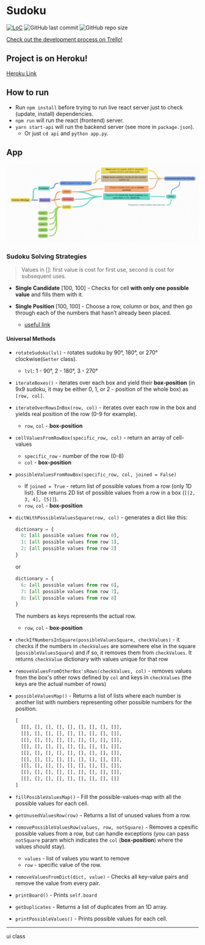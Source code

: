 # Sudoku
[![LoC](https://tokei.rs/b1/github/NikolSkvarilova/sudoku?category=code)](https://github.com/NikolSkvarilova/sudoku)
![GitHub last commit](https://img.shields.io/github/last-commit/NikolSkvarilova/sudoku?color=%23ff006e&logo=git&logoColor=%20%20%23ffffff)
![GitHub repo size](https://img.shields.io/github/repo-size/NikolSkvarilova/sudoku?color=%23741FFF&label=repo%20size&logo=Github)

[Check out the development process on Trello!](https://trello.com/b/PfZc7t8b)

## Project is on Heroku!
[Heroku Link](https://not-just-sudoku.herokuapp.com/)

## How to run
* Run `npm install` before trying to run live react server just to check (update, install) dependencies.
* `npm run` will run the react (frontend) server.
* `yarn start-api` will run the backend server (see more in `package.json`).
  * Or just `cd api` and `python app.py`. 

## App
![app design image](app_design.png)

### Sudoku Solving Strategies
> Values in []: first value is cost for first use, second is cost for subsequent uses.

* **Single Candidate** [100, 100] - Checks for cell **with only one possible value** and fills them with it.

* **Single Position** [100, 100] - Choose a row, column or box, and then go through each of the numbers that hasn’t already been placed.
  * [useful link](https://www.sudokuoftheday.com/techniques/single-position/#:~:text=Solving%20Sudoku%20%3A%20Single%20Position,hasn't%20already%20been%20placed)
  
#### Universal Methods
* `rotateSudoku(lvl)` - rotates sudoku by 90°, 180°, or 270° clockwise(`Getter` class).
  * `lvl`: 1 - 90°, 2 - 180°, 3 - 270°

* `iterateBoxes()` - iterates over each box and yield their **box-position** (in 9x9 sudoku, it may be either 0, 1, or 2 - position of the whole box) as `[row, col]`.

* `iterateOverRowsInBox(row, col)` - iterates over each row in the box and yields real position of the row (0-9 for example).
  * `row`, `col` - **box-position**

* `cellValuesFromRowBox(specific_row, col)` - return an array of cell-values
  * `specific_row` - number of the row (0-8)
  * `col` - **box-position**

* `possibleValuesFromRowBox(specific_row, col, joined = False)` 
  * If `joined = True` - return list of possible values from a row (only 1D list). Else returns 2D list of possible values from a row in a box (`[[2, 3, 4], [5]]`).
  * `row`, `col` - **box-position**

* `dictWithPossibleValuesSquare(row, col)` - generates a dict like this:
  ```python
  dictionary = {
    0: [all possible values from row 0],
    1: [all possible values from row 1],
    2: [all possible values from row 2]
  }
  ```
  or 
  ```python
  dictionary = {
    6: [all possible values from row 6],
    7: [all possible values from row 7],
    8: [all possible values from row 8]
  }
  ```
  The numbers as keys represents the actual row.
  * `row`, `col` - **box-position**

* `checkIfNumbersInSquare(possibleValuesSquare, checkValues)` - it checks if the numbers in `checkValues` are somewhere else in the square (`possibleValuesSquare`) and if so, it removes them from `checkValues`. It returns `checkValue` dictionary with values unique for that row 

* `removeValuesFromOtherBox'sRows(checkValues, col)` - removes values from the box's other rows defined by `col` and keys in `checkValues` (the keys are the actual number of rows) 

* `possibleValuesMap()` - Returns a list of lists where each number is another list with numbers representing other possible numbers for the position.
  ```python
  [
    [[], [], [], [], [], [], [], [], []], 
    [[], [], [], [], [], [], [], [], []], 
    [[], [], [], [], [], [], [], [], []], 
    [[], [], [], [], [], [], [], [], []], 
    [[], [], [], [], [], [], [], [], []], 
    [[], [], [], [], [], [], [], [], []], 
    [[], [], [], [], [], [], [], [], []], 
    [[], [], [], [], [], [], [], [], []], 
    [[], [], [], [], [], [], [], [], []]
  ]
  ```

* `fillPosibleValuesMap()` - Fill the possible-values-map with all the possible values for each cell.

* `getUnusedValuesRow(row)` - Returns a list of unused values from a row.

* `removePossibleValuesRow(values, row, notSquare)` - Removes a cpesific possible values from a row, but can handle exceptions (you can pass `notSquare` param which indicates the `col` (**box-position**) where the values should stay).
  * `values` - list of values you want to remove
  * `row` - specific value of the row.

* `removeValuesFromDict(dict, value)` - Checks all key-value pairs and remove the value from every pair.

* `printBoard()` - Prints `self.board`

* `getDuplicates` - Returns a list of duplicates from an 1D array.

* `printPossibleValues()` - Prints possible values for each cell.

----
  ui class